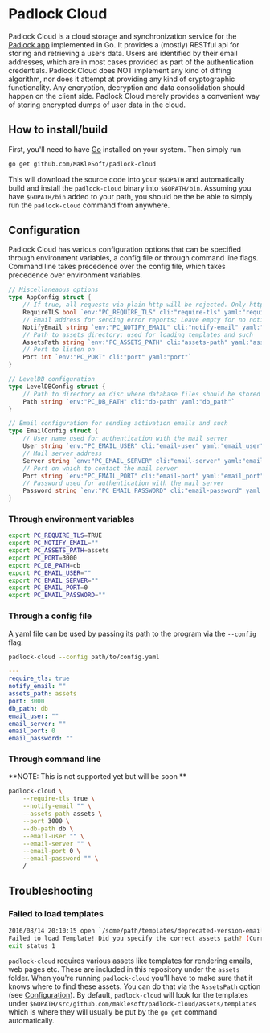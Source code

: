 # Padlock Cloud

Padlock Cloud is a cloud storage and synchronization service for the
[Padlock app](https://github.com/MaKleSoft/padlock/) implemented in Go. It provides a (mostly) RESTful api
for storing and retrieving a users data. Users are identified by their email addresses, which are in most
cases provided as part of the authentication credentials. Padlock Cloud does NOT implement any kind of
diffing algorithm, nor does it attempt at providing any kind of cryptographic functionality. Any encryption,
decryption and data consolidation should happen on the client side. Padlock Cloud merely provides a convenient
way of storing encrypted dumps of user data in the cloud.

## How to install/build

First, you'll need to have [Go](https://golang.org/) installed on your system. Then simply run

```sh
go get github.com/MaKleSoft/padlock-cloud
```

This will download the source code into your `$GOPATH` and automatically build and install the
`padlock-cloud` binary into `$GOPATH/bin`. Assuming you have `$GOPATH/bin` added
to your path, you should be the be able to simply run the `padlock-cloud` command from anywhere.

## Configuration

Padlock Cloud has various configuration options that can be specified through environment variables, a
config file or through command line flags. Command line takes precedence over the config file, which takes
precedence over environment variables.

```go
// Miscellaneaous options
type AppConfig struct {
	// If true, all requests via plain http will be rejected. Only https requests are allowed
	RequireTLS bool `env:"PC_REQUIRE_TLS" cli:"require-tls" yaml:"require_tls"`
	// Email address for sending error reports; Leave empty for no notifications
	NotifyEmail string `env:"PC_NOTIFY_EMAIL" cli:"notify-email" yaml:"notify_email"`
	// Path to assets directory; used for loading templates and such
	AssetsPath string `env:"PC_ASSETS_PATH" cli:"assets-path" yaml:"assets_path"`
	// Port to listen on
	Port int `env:"PC_PORT" cli:"port" yaml:"port"`
}

// LevelDB configuration
type LevelDBConfig struct {
	// Path to directory on disc where database files should be stored
	Path string `env:"PC_DB_PATH" cli:"db-path" yaml:"db_path"`
}

// Email configuration for sending activation emails and such
type EmailConfig struct {
	// User name used for authentication with the mail server
	User string `env:"PC_EMAIL_USER" cli:"email-user" yaml:"email_user"`
	// Mail server address
	Server string `env:"PC_EMAIL_SERVER" cli:"email-server" yaml:"email_server"`
	// Port on which to contact the mail server
	Port string `env:"PC_EMAIL_PORT" cli:"email-port" yaml:"email_port"`
	// Password used for authentication with the mail server
	Password string `env:"PC_EMAIL_PASSWORD" cli:"email-password" yaml:"email_password"`
}
```

### Through environment variables

```sh
export PC_REQUIRE_TLS=TRUE
export PC_NOTIFY_EMAIL=""
export PC_ASSETS_PATH=assets
export PC_PORT=3000
export PC_DB_PATH=db
export PC_EMAIL_USER=""
export PC_EMAIL_SERVER=""
export PC_EMAIL_PORT=0
export PC_EMAIL_PASSWORD=""
```

### Through a config file

A yaml file can be used by passing its path to the program via the `--config` flag:

```sh
padlock-cloud --config path/to/config.yaml
```

```yaml
---
require_tls: true
notify_email: ""
assets_path: assets
port: 3000
db_path: db
email_user: ""
email_server: ""
email_port: 0
email_password: ""

```

### Through command line

**NOTE: This is not supported yet but will be soon **

```sh
padlock-cloud \
    --require-tls true \
    --notify-email "" \
    --assets-path assets \
    --port 3000 \
    --db-path db \
    --email-user "" \
    --email-server "" \
    --email-port 0 \
    --email-password "" \
    /

```

## Troubleshooting

### Failed to load templates

```sh
2016/08/14 20:10:15 open `/some/path/templates/deprecated-version-email.txt: no such file or directory
Failed to load Template! Did you specify the correct assets path? (Currently "/some/path")
exit status 1
```

`padlock-cloud` requires various assets like templates for rendering emails, web
pages etc. These are included in this repository under the `assets` folder. When you're running
`padlock-cloud` you'll have to make sure that it knows where to find these assets. You can do that
via the `AssetsPath` option (see [Configuration](#configuration)). By default, `padlock-cloud`
will look for the templates under `$GOPATH/src/github.com/maklesoft/padlock-cloud/assets/templates`
which is where they will usually be put by the `go get` command automatically.
